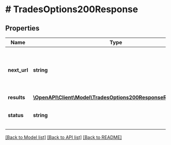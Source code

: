 # # TradesOptions200Response

## Properties

Name | Type | Description | Notes
------------ | ------------- | ------------- | -------------
**next_url** | **string** | If present, this value can be used to fetch the next page of data. | [optional]
**results** | [**\OpenAPI\Client\Model\TradesOptions200ResponseResultsInner[]**](TradesOptions200ResponseResultsInner.md) |  | [optional]
**status** | **string** | The status of this request&#39;s response. |

[[Back to Model list]](../../README.md#models) [[Back to API list]](../../README.md#endpoints) [[Back to README]](../../README.md)
